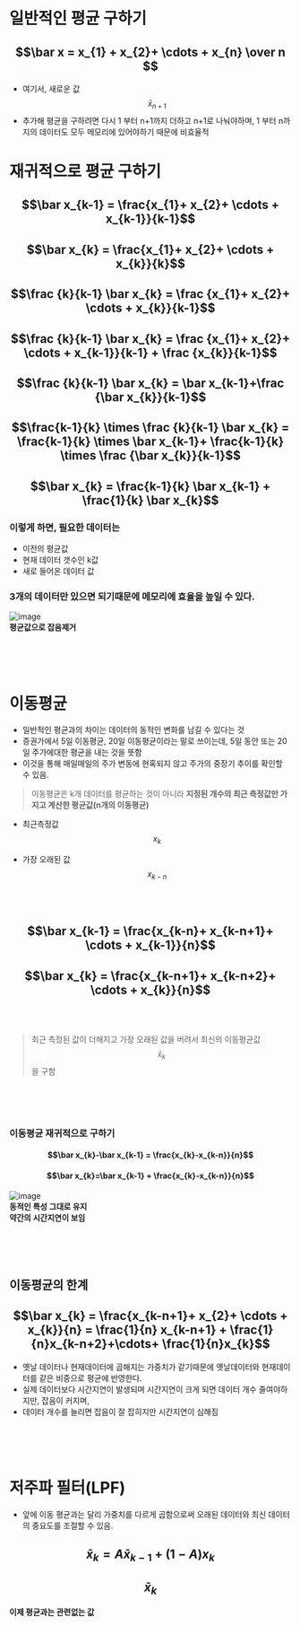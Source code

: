 # 일반적인 평균 구하기
## $$\bar x =  x_{1} + x_{2}+ \cdots + x_{n} \over n $$
- 여기서,  새로운 값 $$\bar x_{n+1}$$ 
- 추가해 평균을 구하려면 다시 1 부터 n+1까지 더하고 n+1로 나눠야하며, 1 부터 n까지의 데이터도 모두 메모리에 있어야하기 때문에 비효율적

# 재귀적으로 평균 구하기
## $$\bar x_{k-1} =  \frac{x_{1}+ x_{2}+ \cdots + x_{k-1}}{k-1}$$
## $$\bar x_{k} = \frac{x_{1}+ x_{2}+ \cdots + x_{k}}{k}$$
## $$\frac {k}{k-1} \bar x_{k} = \frac {x_{1}+ x_{2}+ \cdots + x_{k}}{k-1}$$
## $$\frac {k}{k-1} \bar x_{k} = \frac {x_{1}+ x_{2}+ \cdots + x_{k-1}}{k-1} + \frac {x_{k}}{k-1}$$
## $$\frac {k}{k-1} \bar x_{k} = \bar x_{k-1}+\frac {\bar x_{k}}{k-1}$$
## $$\frac{k-1}{k} \times \frac {k}{k-1} \bar x_{k} = \frac{k-1}{k} \times \bar x_{k-1}+ \frac{k-1}{k} \times \frac {\bar x_{k}}{k-1}$$
## $$\bar x_{k} = \frac{k-1}{k} \bar x_{k-1} + \frac{1}{k} \bar x_{k}$$

### 이렇게 하면, 필요한 데이터는 
- 이전의 평균값 
- 현재 데이터 갯수인 k값 
- 새로 들어온 데이터 값
### 3개의 데이터만 있으면 되기때문에 메모리에 효율을 높일 수 있다.

![image](https://user-images.githubusercontent.com/107944370/228788599-52e4399c-d0c3-4ec6-a246-f43d779d9977.png)
<br>
__평균값으로 잡음제거__

<br>
<br>
<br>

# 이동평균 
- 일반적인 평균과의 차이는 데이터의 동적인 변화를 남길 수 있다는 것
- 증권가에서 5일 이동평균, 20일 이동평균이라는 말로 쓰이는데,  5일 동안 또는 20일 주가에대한 평균을 내는 것을 뜻함
- 이것을 통해 매일매일의 주가 변동에 현혹되지 않고 주가의 중장기 추이를 확인할 수 있음.

>
>이동평균은 k개  데이터를 평균하는 것이 아니라 __지정된 개수의 최근 측정값만 가지고 계산한 평균값(n개의 이동평균)__

- 최근측정값 $$x_{k}$$ 

- 가장 오래된 값 $$x_{k-n}$$

<br>
<br>

## $$\bar x_{k-1} =  \frac{x_{k-n}+ x_{k-n+1}+ \cdots + x_{k-1}}{n}$$
## $$\bar x_{k} = \frac{x_{k-n+1}+ x_{k-n+2}+ \cdots + x_{k}}{n}$$

<br>
<br>

>
>최근 측정된 값이 더해지고 가장 오래된 값을 버려서 최신의 이동평균값 $$\bar x_{k}$$
>을 구함
>
<br>
<br>
<br>

### 이동평균 재귀적으로 구하기
#### $$\bar x_{k}-\bar x_{k-1} = \frac{x_{k}-x_{k-n}}{n}$$
#### $$\bar x_{k}=\bar x_{k-1} + \frac{x_{k}-x_{k-n}}{n}$$
![image](https://user-images.githubusercontent.com/107944370/228790194-42ffad3b-3ad7-493d-8e3f-0032f59c2625.png)
<br>
__동적인 특성 그대로 유지__
<br>
__약간의 시간지연이 보임__

<br>
<br>
<br>

## 이동평균의 한계
## $$\bar x_{k} = \frac{x_{k-n+1}+ x_{2}+ \cdots + x_{k}}{n} = \frac{1}{n} x_{k-n+1} + \frac{1}{n}x_{k-n+2}+\cdots+ \frac{1}{n}x_{k}$$ 

- 옛날 데이터나 현재데이터에 곱해지는 가중치가 같기때문에 옛날데이터와 현재데이터를 같은 비중으로 평균에 반영한다.
- 실제 데이터보다 시간지연이 발생되며 시간지연이 크게 되면 데이터 개수 줄여야하지만, 잡음이 커지며,
- 데이터 개수를 늘리면 잡음이 잘 잡히지만 시간지연이 심해짐

<br>
<br>
<br>

# 저주파 필터(LPF)
- 앞에 이동 평균과는 달리 가중치를 다르게 곱함으로써 오래된 데이터와 최신 데이터의 중요도를 조절할 수 있음.

## $$\bar x_{k} = A \bar x_{k-1} + (1-A)x_{k}$$
## $$\bar x_{k}$$
__이제 평균과는 관련없는 값__
